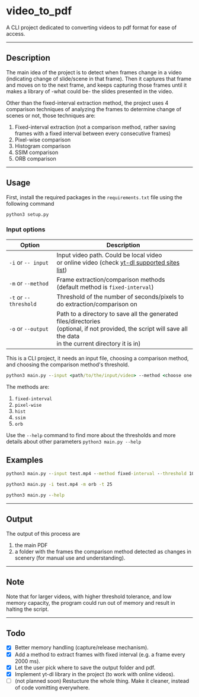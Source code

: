 # video_to_pdf

A CLI project dedicated to converting videos to pdf format for ease of access.
___

## Description

The main idea of the project is to detect when frames change in a video (indicating change of slide/scene in that frame). Then it captures that frame and moves on to the next frame, and keeps capturing those frames until it makes a library of -what could be- the slides presented in the video.

Other than the fixed-interval extraction method, the project uses 4 comparison techniques of analyzing the frames to determine change of scenes or not, those techniques are:

1. Fixed-interval extraction (not a comparison method, rather saving frames with a fixed interval between every consecutive frames)
2. Pixel-wise comparison
3. Histogram comparison
4. SSIM comparison
5. ORB comparison

___

## Usage

First, install the required packages in the `requirements.txt` file using the following command

```cmd
python3 setup.py
```

### Input options

| Option                | Description                                                                                                                                                            |
| --------------------- | ---------------------------------------------------------------------------------------------------------------------------------------------------------------------- |
| `-i` or `-- input`    | Input video path. Could be local video<br>or online video (check [yt-dl supported sites list](https://github.com/yt-dlp/yt-dlp/blob/master/supportedsites.md))         |
| `-m` or `--method`    | Frame extraction/comparison methods<br>(default method is `fixed-interval`)                                                                                            |
| `-t` or `--threshold` | Threshold of the number of seconds/pixels to<br>do extraction/comparison on                                                                                            |
| `-o` or `--output`    | Path to a directory to save all the generated files/directories<br>(optional, if not provided, the script will save all the data<br>in the current directory it is in) |

This is a CLI project, it needs an input file, choosing a comparison method, and choosing the comparison method's threshold.

```cmd
python3 main.py --input <path/to/the/input/video> --method <choose one of the 4 methods> --threshold <choose threshold> --output <directory to save all the generated output data>
```

The methods are:

1. `fixed-interval`
2. `pixel-wise`
3. `hist`
4. `ssim`
5. `orb`

Use the `--help` command to find more about the thresholds and more details about other parameters
`python3 main.py --help`

## Examples

```cmd
python3 main.py --input test.mp4 --method fixed-interval --threshold 10 --output "C:\Users\SomeUser\Desktop\"
```

```cmd
python3 main.py -i test.mp4 -m orb -t 25
```

```cmd
python3 main.py --help
```

___

## Output

The output of this process are

1. the main PDF
2. a folder with the frames the comparison method detected as changes in scenery (for manual use and understanding).

___

## Note

Note that for larger videos, with higher threshold tolerance, and low memory capacity, the program could run out of memory and result in halting the script.
___

## Todo

- [x] Better memory handling (capture/release mechanism).
- [x] Add a method to extract frames with fixed interval (e.g. a frame every 2000 ms).
- [x] Let the user pick where to save the output folder and pdf.
- [x] Implement yt-dl library in the project (to work with online videos).
- [ ] (not planned soon) Restucture the whole thing. Make it cleaner, instead of code vomitting everywhere.
